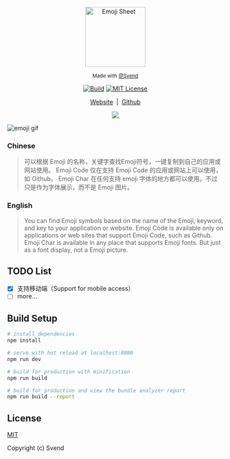 <p align="center"><img width="140px" src="https://user-gold-cdn.xitu.io/2017/9/24/956d6a7d931745b2c0c4bef069f18d8b" alt="Emoji Sheet"></p>
<p align="center">
  <sub>Made with
    <a href="https://github.com/16Free">@Svend</a>
  </sub>
</p>

<p align="center">
<a href="https://github.com/16Free/emoji"><img src="https://img.shields.io/badge/build-passing-green.svg" alt="Build"></a>
<a href="https://github.com/16Free/emoji"><img src="https://img.shields.io/badge/license-MIT-blue.svg" alt="MIT License"></a>
</p>
<p align="center"><a href="http://emoji.svend.cc/">Website</a>&nbsp;&nbsp;|&nbsp;&nbsp;<a href="https://github.com/16Free/emoji">Github</a></p>
<p align="center"><img src="http://ody0ct4r0.bkt.clouddn.com/emoji-qrcode.png"></img></p>
</div>


![emoji gif](http://ody0ct4r0.bkt.clouddn.com/emoji.gif?new)

### Chinese
>可以根据 Emoji 的名称，关键字查找Emoji符号，一键复制到自己的应用或网站使用。
Emoji Code 仅在支持 Emoji Code 的应用或网站上可以使用，如 Github。
Emoji Char 在任何支持 emoji 字体的地方都可以使用。不过只是作为字体展示，而不是 Emoji 图片。

### English
>You can find Emoji symbols based on the name of the Emoji, keyword, and key to your application or website.
Emoji Code is available only on applications or web sites that support Emoji Code, such as Github.
Emoji Char is available in any place that supports Emoji fonts. But just as a font display, not a Emoji picture.

## TODO List
- [x] 支持移动端（Support for mobile access）
- [ ] more...

## Build Setup

``` bash
# install dependencies
npm install

# serve with hot reload at localhost:8080
npm run dev

# build for production with minification
npm run build

# build for production and view the bundle analyzer report
npm run build --report
```

## License

[MIT](http://opensource.org/licenses/MIT)

Copyright (c) Svend
